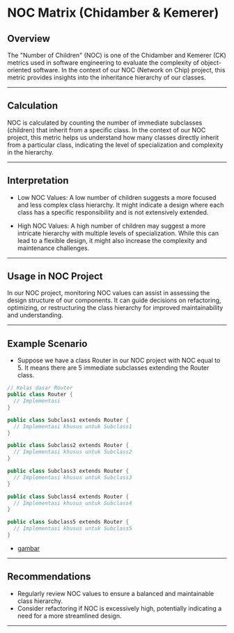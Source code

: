 # NOC Matrix (Chidamber & Kemerer)


## Overview

The "Number of Children" (NOC) is one of the Chidamber and Kemerer (CK) metrics used in software engineering to evaluate the complexity of object-oriented software. In the context of our NOC (Network on Chip) project, this metric provides insights into the inheritance hierarchy of our classes.

_ _ _ _ _ _

## Calculation

NOC is calculated by counting the number of immediate subclasses (children) that inherit from a specific class. In the context of our NOC project, this metric helps us understand how many classes directly inherit from a particular class, indicating the level of specialization and complexity in the hierarchy.


_ _ _ _ _ _

## Interpretation

* Low NOC Values: A low number of children suggests a more focused and less complex class hierarchy. It might indicate a design where each class has a specific responsibility and is not extensively extended.

* High NOC Values: A high number of children may suggest a more intricate hierarchy with multiple levels of specialization. While this can lead to a flexible design, it might also increase the complexity and maintenance challenges.

_ _ _ _ _ _

## Usage in NOC Project

In our NOC project, monitoring NOC values can assist in assessing the design structure of our components. It can guide decisions on refactoring, optimizing, or restructuring the class hierarchy for improved maintainability and understanding.

- - - - - -

## Example Scenario

* Suppose we have a class Router in our NOC project with NOC equal to 5. It means there are 5 immediate subclasses extending the Router class.

```c#
// Kelas dasar Router
public class Router {
  // Implementasi
}

public class Subclass1 extends Router {
  // Implementasi khusus untuk Subclass1
}

public class Subclass2 extends Router {
  // Implementasi khusus untuk Subclass2
}

public class Subclass3 extends Router {
  // Implementasi khusus untuk Subclass3
}

public class Subclass4 extends Router {
  // Implementasi khusus untuk Subclass4
}

public class Subclass5 extends Router {
  // Implementasi khusus untuk Subclass5
}


```

* [gambar]()

- - - - - -

## Recommendations

* Regularly review NOC values to ensure a balanced and maintainable class hierarchy.
* Consider refactoring if NOC is excessively high, potentially indicating a need for a more streamlined design.


- - - - - -
